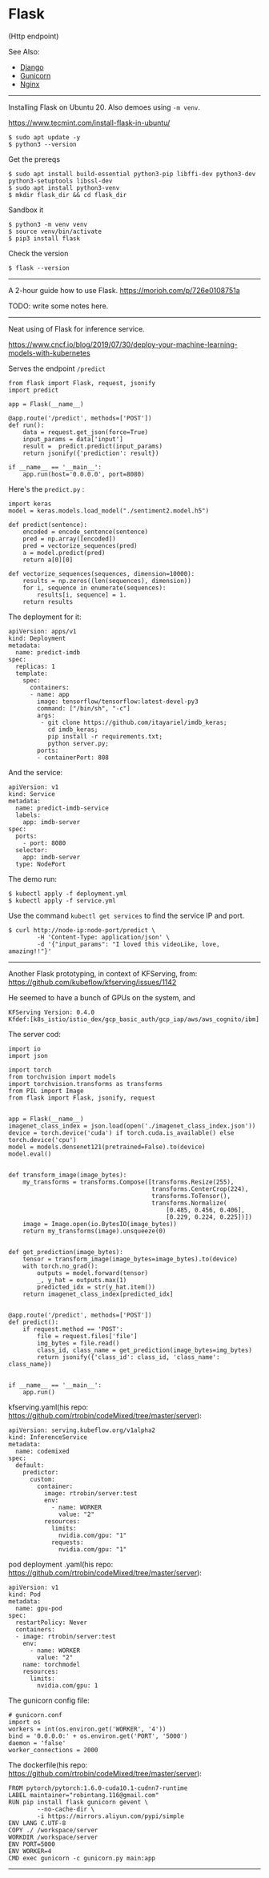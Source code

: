 # Flask

(Http endpoint)

See Also:

- [Django](Django.md)
- [Gunicorn](Gunicorn.md)
- [Nginx](Nginx.md)

---

Installing Flask on Ubuntu 20. Also demoes using `-m venv`.

https://www.tecmint.com/install-flask-in-ubuntu/

    $ sudo apt update -y
    $ python3 --version

Get the prereqs

    $ sudo apt install build-essential python3-pip libffi-dev python3-dev python3-setuptools libssl-dev
    $ sudo apt install python3-venv
    $ mkdir flask_dir && cd flask_dir

Sandbox it

    $ python3 -m venv venv
    $ source venv/bin/activate
    $ pip3 install flask

Check the version

    $ flask --version

---

A 2-hour guide how to use Flask.
https://morioh.com/p/726e0108751a

TODO: write some notes here.

---

Neat using of Flask for inference service.

https://www.cncf.io/blog/2019/07/30/deploy-your-machine-learning-models-with-kubernetes

Serves the endpoint `/predict`

    from flask import Flask, request, jsonify
    import predict
    
    app = Flask(__name__)
    
    @app.route('/predict', methods=['POST'])
    def run():
        data = request.get_json(force=True)
        input_params = data['input']
        result =  predict.predict(input_params)
        return jsonify({'prediction': result})
    
    if __name__ == '__main__':
        app.run(host='0.0.0.0', port=8080)
        
Here's the `predict.py` :

    import keras
    model = keras.models.load_model("./sentiment2.model.h5")
    
    def predict(sentence):
        encoded = encode_sentence(sentence)
        pred = np.array([encoded])
        pred = vectorize_sequences(pred)
        a = model.predict(pred)
        return a[0][0]
    
    def vectorize_sequences(sequences, dimension=10000):
        results = np.zeros((len(sequences), dimension))
        for i, sequence in enumerate(sequences):
            results[i, sequence] = 1.
        return results

The deployment for it:

    apiVersion: apps/v1 
    kind: Deployment
    metadata:
      name: predict-imdb 
    spec:
      replicas: 1 
      template:
        spec:
          containers:
          - name: app
            image: tensorflow/tensorflow:latest-devel-py3
            command: ["/bin/sh", "-c"]
            args:
             - git clone https://github.com/itayariel/imdb_keras;
               cd imdb_keras;
               pip install -r requirements.txt;
               python server.py;
            ports:
            - containerPort: 808
        
And the service:

    apiVersion: v1
    kind: Service
    metadata:
      name: predict-imdb-service
      labels:
        app: imdb-server
    spec:
      ports:
        - port: 8080
      selector:
        app: imdb-server
      type: NodePort
      
The demo run:

    $ kubectl apply -f deployment.yml
    $ kubectl apply -f service.yml

Use the command `kubectl get services` to find the service IP and port.
    
    $ curl http://node-ip:node-port/predict \ 
            -H 'Content-Type: application/json' \ 
            -d '{"input_params": "I loved this videoLike, love, amazing!!"}'      

---

Another Flask prototyping, in context of KFServing, from:
https://github.com/kubeflow/kfserving/issues/1142

He seemed to have a bunch of GPUs on the system, and

    KFServing Version: 0.4.0
    Kfdef:[k8s_istio/istio_dex/gcp_basic_auth/gcp_iap/aws/aws_cognito/ibm]

The server cod:

    import io
    import json
    
    import torch
    from torchvision import models
    import torchvision.transforms as transforms
    from PIL import Image
    from flask import Flask, jsonify, request
    
    
    app = Flask(__name__)
    imagenet_class_index = json.load(open('./imagenet_class_index.json'))
    device = torch.device('cuda') if torch.cuda.is_available() else torch.device('cpu')
    model = models.densenet121(pretrained=False).to(device)
    model.eval()
    
    
    def transform_image(image_bytes):
        my_transforms = transforms.Compose([transforms.Resize(255),
                                            transforms.CenterCrop(224),
                                            transforms.ToTensor(),
                                            transforms.Normalize(
                                                [0.485, 0.456, 0.406],
                                                [0.229, 0.224, 0.225])])
        image = Image.open(io.BytesIO(image_bytes))
        return my_transforms(image).unsqueeze(0)
    
    
    def get_prediction(image_bytes):
        tensor = transform_image(image_bytes=image_bytes).to(device)
        with torch.no_grad():
            outputs = model.forward(tensor)
            _, y_hat = outputs.max(1)
            predicted_idx = str(y_hat.item())
        return imagenet_class_index[predicted_idx]
    
    
    @app.route('/predict', methods=['POST'])
    def predict():
        if request.method == 'POST':
            file = request.files['file']
            img_bytes = file.read()
            class_id, class_name = get_prediction(image_bytes=img_bytes)
            return jsonify({'class_id': class_id, 'class_name': class_name})
    
    
    if __name__ == '__main__':
        app.run()


kfserving.yaml(his repo: https://github.com/rtrobin/codeMixed/tree/master/server):

    apiVersion: serving.kubeflow.org/v1alpha2
    kind: InferenceService
    metadata:
      name: codemixed
    spec:
      default:
        predictor:
          custom:
            container:
              image: rtrobin/server:test
              env:
                - name: WORKER
                  value: "2"
              resources:
                limits:
                  nvidia.com/gpu: "1"
                requests:
                  nvidia.com/gpu: "1"

pod deployment .yaml(his repo: https://github.com/rtrobin/codeMixed/tree/master/server):

    apiVersion: v1
    kind: Pod
    metadata:
      name: gpu-pod
    spec:
      restartPolicy: Never
      containers:
      - image: rtrobin/server:test
        env:
          - name: WORKER
            value: "2"
        name: torchmodel
        resources:
          limits:
            nvidia.com/gpu: 1

The gunicorn config file:

    # gunicorn.conf
    import os
    workers = int(os.environ.get('WORKER', '4'))
    bind = '0.0.0.0:' + os.environ.get('PORT', '5000')
    daemon = 'false'
    worker_connections = 2000

The dockerfile(his repo: https://github.com/rtrobin/codeMixed/tree/master/server):

    FROM pytorch/pytorch:1.6.0-cuda10.1-cudnn7-runtime
    LABEL maintainer="robintang.116@gmail.com"
    RUN pip install flask gunicorn gevent \
            --no-cache-dir \
            -i https://mirrors.aliyun.com/pypi/simple
    ENV LANG C.UTF-8
    COPY ./ /workspace/server
    WORKDIR /workspace/server
    ENV PORT=5000
    ENV WORKER=4
    CMD exec gunicorn -c gunicorn.py main:app
        
---
        